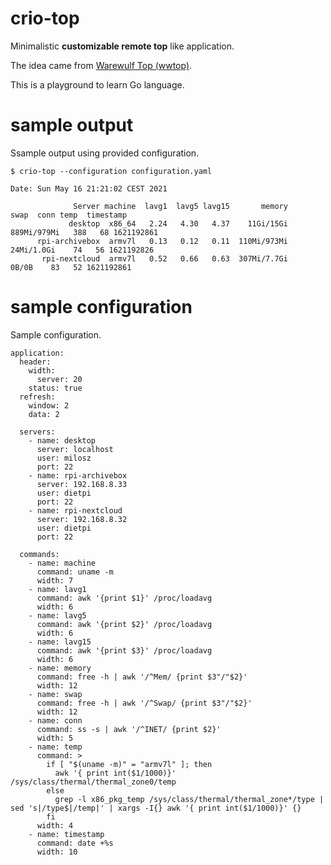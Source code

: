 # crio-top
Minimalistic **customizable remote top** like application.

The idea came from [Warewulf Top (wwtop)](https://www.limulus-computing.com/Limulus-Manual/doku.php?id=monitoring_system_resources).

This is a playground to learn Go language.


# sample output
Ssample output using provided configuration.

```
$ crio-top --configuration configuration.yaml 
```

```
Date: Sun May 16 21:21:02 CEST 2021

              Server machine  lavg1  lavg5 lavg15       memory         swap  conn temp  timestamp 
             desktop  x86_64   2.24   4.30   4.37    11Gi/15Gi  889Mi/979Mi   388   68 1621192861 
      rpi-archivebox  armv7l   0.13   0.12   0.11  110Mi/973Mi   24Mi/1.0Gi    74   56 1621192826 
       rpi-nextcloud  armv7l   0.52   0.66   0.63  307Mi/7.7Gi        0B/0B    83   52 1621192861 
```

# sample configuration

Sample configuration.

```
application:
  header:
    width:
      server: 20
    status: true
  refresh:
    window: 2
    data: 2

  servers:
    - name: desktop
      server: localhost
      user: milosz
      port: 22
    - name: rpi-archivebox
      server: 192.168.8.33
      user: dietpi
      port: 22
    - name: rpi-nextcloud
      server: 192.168.8.32
      user: dietpi
      port: 22

  commands:
    - name: machine
      command: uname -m
      width: 7
    - name: lavg1
      command: awk '{print $1}' /proc/loadavg
      width: 6
    - name: lavg5
      command: awk '{print $2}' /proc/loadavg
      width: 6
    - name: lavg15
      command: awk '{print $3}' /proc/loadavg
      width: 6
    - name: memory
      command: free -h | awk '/^Mem/ {print $3"/"$2}'
      width: 12
    - name: swap
      command: free -h | awk '/^Swap/ {print $3"/"$2}'
      width: 12
    - name: conn
      command: ss -s | awk '/^INET/ {print $2}'
      width: 5
    - name: temp
      command: >
        if [ "$(uname -m)" = "armv7l" ]; then
          awk '{ print int($1/1000)}' /sys/class/thermal/thermal_zone0/temp
        else
          grep -l x86_pkg_temp /sys/class/thermal/thermal_zone*/type | sed 's|/type$|/temp|' | xargs -I{} awk '{ print int($1/1000)}' {}
        fi
      width: 4
    - name: timestamp
      command: date +%s
      width: 10
```


